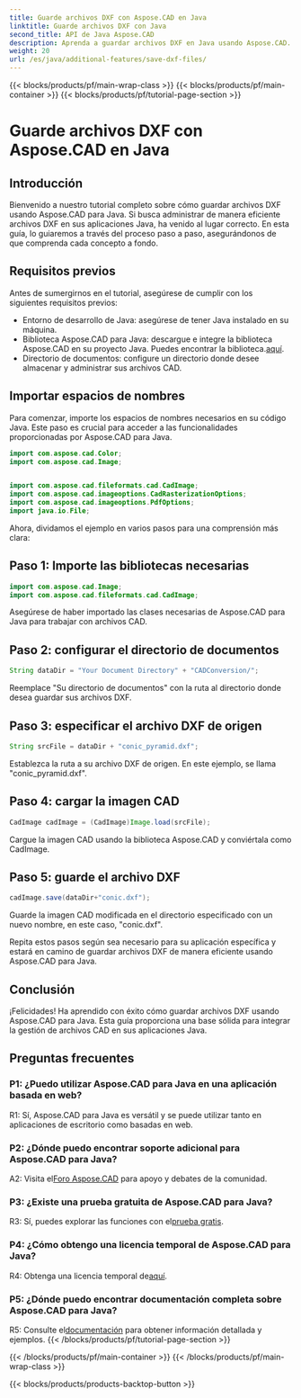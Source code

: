 ```yaml
---
title: Guarde archivos DXF con Aspose.CAD en Java
linktitle: Guarde archivos DXF con Java
second_title: API de Java Aspose.CAD
description: Aprenda a guardar archivos DXF en Java usando Aspose.CAD. Siga nuestra guía paso a paso para una gestión eficiente de archivos CAD.
weight: 20
url: /es/java/additional-features/save-dxf-files/
---
```


{{< blocks/products/pf/main-wrap-class >}}
{{< blocks/products/pf/main-container >}}
{{< blocks/products/pf/tutorial-page-section >}}

# Guarde archivos DXF con Aspose.CAD en Java

## Introducción

Bienvenido a nuestro tutorial completo sobre cómo guardar archivos DXF usando Aspose.CAD para Java. Si busca administrar de manera eficiente archivos DXF en sus aplicaciones Java, ha venido al lugar correcto. En esta guía, lo guiaremos a través del proceso paso a paso, asegurándonos de que comprenda cada concepto a fondo.

## Requisitos previos

Antes de sumergirnos en el tutorial, asegúrese de cumplir con los siguientes requisitos previos:

- Entorno de desarrollo de Java: asegúrese de tener Java instalado en su máquina.
-  Biblioteca Aspose.CAD para Java: descargue e integre la biblioteca Aspose.CAD en su proyecto Java. Puedes encontrar la biblioteca.[aquí](https://releases.aspose.com/cad/java/).
- Directorio de documentos: configure un directorio donde desee almacenar y administrar sus archivos CAD.

## Importar espacios de nombres

Para comenzar, importe los espacios de nombres necesarios en su código Java. Este paso es crucial para acceder a las funcionalidades proporcionadas por Aspose.CAD para Java.

```java
import com.aspose.cad.Color;
import com.aspose.cad.Image;


import com.aspose.cad.fileformats.cad.CadImage;
import com.aspose.cad.imageoptions.CadRasterizationOptions;
import com.aspose.cad.imageoptions.PdfOptions;
import java.io.File;
```

Ahora, dividamos el ejemplo en varios pasos para una comprensión más clara:

## Paso 1: Importe las bibliotecas necesarias

```java
import com.aspose.cad.Image;
import com.aspose.cad.fileformats.cad.CadImage;
```

Asegúrese de haber importado las clases necesarias de Aspose.CAD para Java para trabajar con archivos CAD.

## Paso 2: configurar el directorio de documentos

```java
String dataDir = "Your Document Directory" + "CADConversion/";
```

Reemplace "Su directorio de documentos" con la ruta al directorio donde desea guardar sus archivos DXF.

## Paso 3: especificar el archivo DXF de origen

```java
String srcFile = dataDir + "conic_pyramid.dxf";
```

Establezca la ruta a su archivo DXF de origen. En este ejemplo, se llama "conic_pyramid.dxf".

## Paso 4: cargar la imagen CAD

```java
CadImage cadImage = (CadImage)Image.load(srcFile);
```

Cargue la imagen CAD usando la biblioteca Aspose.CAD y conviértala como CadImage.

## Paso 5: guarde el archivo DXF

```java
cadImage.save(dataDir+"conic.dxf");
```

Guarde la imagen CAD modificada en el directorio especificado con un nuevo nombre, en este caso, "conic.dxf".

Repita estos pasos según sea necesario para su aplicación específica y estará en camino de guardar archivos DXF de manera eficiente usando Aspose.CAD para Java.

## Conclusión

¡Felicidades! Ha aprendido con éxito cómo guardar archivos DXF usando Aspose.CAD para Java. Esta guía proporciona una base sólida para integrar la gestión de archivos CAD en sus aplicaciones Java.

## Preguntas frecuentes

### P1: ¿Puedo utilizar Aspose.CAD para Java en una aplicación basada en web?

R1: Sí, Aspose.CAD para Java es versátil y se puede utilizar tanto en aplicaciones de escritorio como basadas en web.

### P2: ¿Dónde puedo encontrar soporte adicional para Aspose.CAD para Java?

 A2: Visita el[Foro Aspose.CAD](https://forum.aspose.com/c/cad/19) para apoyo y debates de la comunidad.

### P3: ¿Existe una prueba gratuita de Aspose.CAD para Java?

 R3: Sí, puedes explorar las funciones con el[prueba gratis](https://releases.aspose.com/).

### P4: ¿Cómo obtengo una licencia temporal de Aspose.CAD para Java?

 R4: Obtenga una licencia temporal de[aquí](https://purchase.aspose.com/temporary-license/).

### P5: ¿Dónde puedo encontrar documentación completa sobre Aspose.CAD para Java?

 R5: Consulte el[documentación](https://reference.aspose.com/cad/java/) para obtener información detallada y ejemplos.
{{< /blocks/products/pf/tutorial-page-section >}}

{{< /blocks/products/pf/main-container >}}
{{< /blocks/products/pf/main-wrap-class >}}

{{< blocks/products/products-backtop-button >}}
